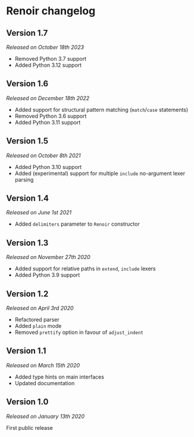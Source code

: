 Renoir changelog
================

Version 1.7
-----------

*Released on October 18th 2023*

- Removed Python 3.7 support
- Added Python 3.12 support

Version 1.6
-----------

*Released on December 18th 2022*

- Added support for structural pattern matching (`match`/`case` statements)
- Removed Python 3.6 support
- Added Python 3.11 support

Version 1.5
-----------

*Released on October 8th 2021*

- Added Python 3.10 support
- Added (experimental) support for multiple `include` no-argument lexer parsing

Version 1.4
-----------

*Released on June 1st 2021*

- Added `delimiters` parameter to `Renoir` constructor

Version 1.3
-----------

*Released on November 27th 2020*

- Added support for relative paths in `extend`, `include` lexers
- Added Python 3.9 support

Version 1.2
-----------

*Released on April 3rd 2020*

- Refactored parser
- Added `plain` mode
- Removed `prettify` option in favour of `adjust_indent`

Version 1.1
-----------

*Released on March 15th 2020*

- Added type hints on main interfaces
- Updated documentation

Version 1.0
-----------

*Released on January 13th 2020*

First public release
